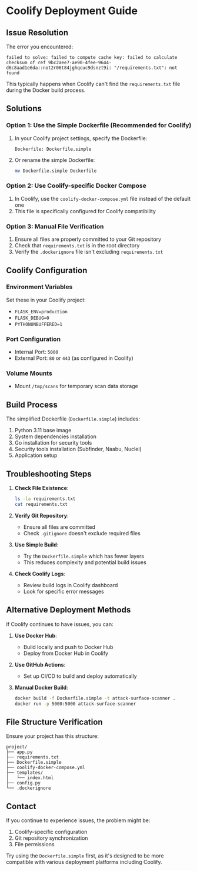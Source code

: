 # Coolify Deployment Guide

## Issue Resolution

The error you encountered:
```
failed to solve: failed to compute cache key: failed to calculate checksum of ref 9bc2aee7-ae90-4fee-9644-d6c8aad1e6da::not2r06t84jghqcuc9dsnzt9i: "/requirements.txt": not found
```

This typically happens when Coolify can't find the `requirements.txt` file during the Docker build process.

## Solutions

### Option 1: Use the Simple Dockerfile (Recommended for Coolify)

1. In your Coolify project settings, specify the Dockerfile:
   ```
   Dockerfile: Dockerfile.simple
   ```

2. Or rename the simple Dockerfile:
   ```bash
   mv Dockerfile.simple Dockerfile
   ```

### Option 2: Use Coolify-specific Docker Compose

1. In Coolify, use the `coolify-docker-compose.yml` file instead of the default one
2. This file is specifically configured for Coolify compatibility

### Option 3: Manual File Verification

1. Ensure all files are properly committed to your Git repository
2. Check that `requirements.txt` is in the root directory
3. Verify the `.dockerignore` file isn't excluding `requirements.txt`

## Coolify Configuration

### Environment Variables
Set these in your Coolify project:
- `FLASK_ENV=production`
- `FLASK_DEBUG=0`
- `PYTHONUNBUFFERED=1`

### Port Configuration
- Internal Port: `5000`
- External Port: `80` or `443` (as configured in Coolify)

### Volume Mounts
- Mount `/tmp/scans` for temporary scan data storage

## Build Process

The simplified Dockerfile (`Dockerfile.simple`) includes:
1. Python 3.11 base image
2. System dependencies installation
3. Go installation for security tools
4. Security tools installation (Subfinder, Naabu, Nuclei)
5. Application setup

## Troubleshooting Steps

1. **Check File Existence**:
   ```bash
   ls -la requirements.txt
   cat requirements.txt
   ```

2. **Verify Git Repository**:
   - Ensure all files are committed
   - Check `.gitignore` doesn't exclude required files

3. **Use Simple Build**:
   - Try the `Dockerfile.simple` which has fewer layers
   - This reduces complexity and potential build issues

4. **Check Coolify Logs**:
   - Review build logs in Coolify dashboard
   - Look for specific error messages

## Alternative Deployment Methods

If Coolify continues to have issues, you can:

1. **Use Docker Hub**:
   - Build locally and push to Docker Hub
   - Deploy from Docker Hub in Coolify

2. **Use GitHub Actions**:
   - Set up CI/CD to build and deploy automatically

3. **Manual Docker Build**:
   ```bash
   docker build -f Dockerfile.simple -t attack-surface-scanner .
   docker run -p 5000:5000 attack-surface-scanner
   ```

## File Structure Verification

Ensure your project has this structure:
```
project/
├── app.py
├── requirements.txt
├── Dockerfile.simple
├── coolify-docker-compose.yml
├── templates/
│   └── index.html
├── config.py
└── .dockerignore
```

## Contact

If you continue to experience issues, the problem might be:
1. Coolify-specific configuration
2. Git repository synchronization
3. File permissions

Try using the `Dockerfile.simple` first, as it's designed to be more compatible with various deployment platforms including Coolify.